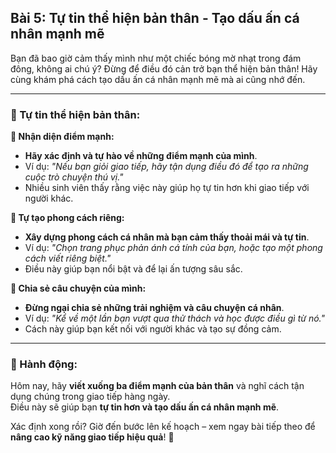 ## Bài 5: Tự tin thể hiện bản thân - Tạo dấu ấn cá nhân mạnh mẽ

Bạn đã bao giờ cảm thấy mình như một chiếc bóng mờ nhạt trong đám đông, không ai chú ý? Đừng để điều đó cản trở bạn thể hiện bản thân! Hãy cùng khám phá cách tạo dấu ấn cá nhân mạnh mẽ mà ai cũng nhớ đến.

---

### 📌 Tự tin thể hiện bản thân:

**🔹 Nhận diện điểm mạnh:**
- **Hãy xác định và tự hào về những điểm mạnh của mình**.  
- Ví dụ: *"Nếu bạn giỏi giao tiếp, hãy tận dụng điều đó để tạo ra những cuộc trò chuyện thú vị."*  
- Nhiều sinh viên thấy rằng việc này giúp họ tự tin hơn khi giao tiếp với người khác.

**🔹 Tự tạo phong cách riêng:**
- **Xây dựng phong cách cá nhân mà bạn cảm thấy thoải mái và tự tin**.  
- Ví dụ: *"Chọn trang phục phản ánh cá tính của bạn, hoặc tạo một phong cách viết riêng biệt."*  
- Điều này giúp bạn nổi bật và để lại ấn tượng sâu sắc.

**🔹 Chia sẻ câu chuyện của mình:**
- **Đừng ngại chia sẻ những trải nghiệm và câu chuyện cá nhân**.  
- Ví dụ: *"Kể về một lần bạn vượt qua thử thách và học được điều gì từ nó."*  
- Cách này giúp bạn kết nối với người khác và tạo sự đồng cảm.

---

### 🚀 Hành động:

Hôm nay, hãy **viết xuống ba điểm mạnh của bản thân** và nghĩ cách tận dụng chúng trong giao tiếp hàng ngày.  
Điều này sẽ giúp bạn **tự tin hơn và tạo dấu ấn cá nhân mạnh mẽ**.  

Xác định xong rồi? Giờ đến bước lên kế hoạch – xem ngay bài tiếp theo để **nâng cao kỹ năng giao tiếp hiệu quả**! 🌟
